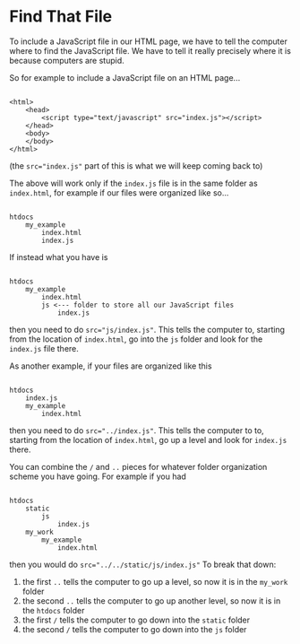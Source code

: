 # Find That File

To include a JavaScript file in our HTML page, we have to tell the computer where to find the JavaScript file. We have to tell it really precisely where it is because computers are stupid.

So for example to include a JavaScript file on an HTML page...

<pre><code>
&lt;html&gt;
    &lt;head&gt;
        &lt;script type="text/javascript" src="index.js"&gt;&lt;/script&gt;
    &lt;/head&gt;
    &lt;body&gt;
    &lt;/body&gt;
&lt;/html&gt;
</code></pre>

(the `src="index.js"` part of this is what we will keep coming back to)

The above will work only if the `index.js` file is in the same folder as `index.html`, for example if our files were organized like so...

<code>
htdocs
    my_example
        index.html
        index.js
</code>

If instead what you have is 

<code>
htdocs
    my_example
        index.html
        js <--- folder to store all our JavaScript files
            index.js
</code>

then you need to do `src="js/index.js"`. This tells the computer to, starting from the location of `index.html`, go into the `js` folder and look for the `index.js` file there.

As another example, if your files are organized like this

<code>
htdocs
    index.js
    my_example
        index.html
</code>

then you need to do `src="../index.js"`. This tells the computer to to, starting from the location of `index.html`, go up a level and look for `index.js` there.

You can combine the `/` and `..` pieces for whatever folder organization scheme you have going. For example if you had

<code>
htdocs
    static
        js
            index.js
    my_work
        my_example
            index.html
</code>

then you would do `src="../../static/js/index.js"`
To break that down:
1. the first `..` tells the computer to go up a level, so now it is in the `my_work` folder
2. the second `..` tells the computer to go up another level, so now it is in the `htdocs` folder
3. the first `/` tells the computer to go down into the `static` folder
4. the second `/` tells the computer to go down into the `js` folder
